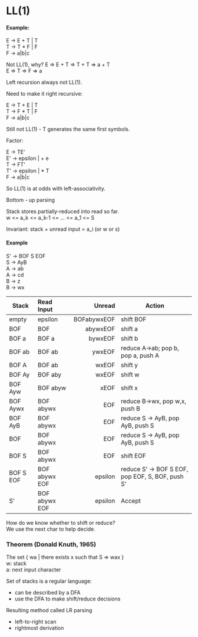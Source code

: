 # LL(1)
#### Example:
E -> E + T | T  
T -> T * F | F  
F -> a|b|c

Not LL(1), why?
E => E + T => T + T => a + T  
E => T => F => a  


Left recursion always not LL(1).

Need to make it right recursive:

E -> T + E | T  
T -> F * T | F  
F -> a|b|c

Still not LL(1) - T generates the same first symbols.

Factor:

E -> TE'  
E' -> epsilon | + e  
T -> FT'  
T' -> epsilon | * T  
F -> a|b|c


So LL(1) is at odds with left-associativity.

Bottom - up parsing

Stack stores partially-reduced into read so far.  
w <= a_k <= a_k-1 <= ... <= a_1 <= S

Invariant: stack + unread input = a_i (or w or s)

#### Example
S' -> BOF S EOF  
S -> AyB  
A -> ab  
A -> cd  
B -> z  
B -> wx  

| Stack        | Read Input           | Unread  | Action |
| ------------- |:-------------| -----:|-------------|
|  empty     | epsilon| BOFabywxEOF | shift BOF|
|BOF     | BOF      |   abywxEOF |shift a|
| BOF a | BOF a    |   bywxEOF  | shift b |
| BOF ab | BOF ab    |   ywxEOF  | reduce A->ab; pop b, pop a, push A |
| BOF A | BOF ab    |   wxEOF  | shift y |
| BOF Ay | BOF aby   |   wxEOF  | shift w |
| BOF Ayw | BOF abyw   |   xEOF  | shift x |
| BOF Aywx | BOF abywx   |   EOF  | reduce B->wx, pop w,x, push B |
| BOF AyB | BOF abywx   |   EOF  | reduce S -> AyB, pop AyB, push S |
| BOF  | BOF abywx   |   EOF  | reduce S -> AyB, pop AyB, push S |
| BOF S | BOF abywx   |   EOF  | shift EOF |
| BOF S EOF | BOF abywx EOF   |   epsilon  | reduce S' -> BOF S EOF, pop EOF, S, BOF, push S' |
| S' | BOF abywx EOF   |   epsilon  | Accept|

How do we know whether to shift or reduce?  
We use the next char to help decide.

### Theorem (Donald Knuth, 1965)
The set { wa | there exists x such that S => wax }  
w: stack  
a: next input character  

Set of stacks is a regular language:

- can be described by a DFA
- use the DFA to make shift/reduce decisions

Resulting method called LR parsing

- left-to-right scan
- rightmost derivation
